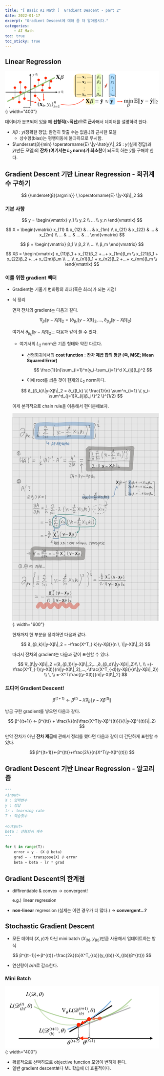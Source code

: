 ```yaml
---
title: "[ Basic AI Math ]  Gradient Descent - part 2"
date: 2022-01-17
excerpt: "Gradient Descent에 대해 좀 더 알아봅시다."
categories: 
    - AI Math
toc: true
toc_sticky: true
---
```



## Linear Regression
![1.png](/assets/images/posts/AI_Math/gradient_descent_2/1.png){: width="400"}

데이터가 분포되어 있을 때 **선형적(~직선)으로 근사**해서 데이터를 설명하려 한다.

- $Xβ$ : $y$(정확한 정답; 완전히 맞출 수는 없음.)와 근사한 모델
    - 상수항(bias)는 평행이동에 불과하므로 무시함.
- $\underset{β}{min} \operatorname{E} \|y-\hat{y}\|_2$ : $y$(실제 정답)과 $\hat{y}$(만든 모델)의 **잔차 (여기서는 $L_2$ norm)가 최소한**이 되도록 하는 $\hat{y}$를 구해야 한다.  




## Gradient Descent 기반 Linear Regression - 회귀계수 구하기

$$
{\underset{β}{argmin}} \,\operatorname{E} \|y-Xβ\|_2 
$$

### 기본 사항

$$
y = \begin{vmatrix} 
y_1 \\
y_2 \\
... \\
y_n
\end{vmatrix}
$$

$$
X = \begin{vmatrix} 
x_{11} & x_{12} & ... & x_{1m} \\
x_{21} & x_{22} & ... & x_{2m} \\
... & ... & ... & ...
\end{vmatrix}
$$

$$
β = \begin{vmatrix} 
β_1 \\
β_2 \\
... \\
β_m
\end{vmatrix}
$$

$$
Xβ = \begin{vmatrix} 
x_{11}β_1 + x_{12}β_2 +...+ x_{1m}β_m \\
x_{21}β_1 + x_{22}β_2 +...+ x_{2m}β_m \\  
... \\
x_{n1}β_1 + x_{n2}β_2 +...+ x_{nm}β_m \\
\end{vmatrix}
$$


### 이를 위한 gradient 벡터

- Gradient는 기울기 변화량의 최대(혹은 최소)가 되는 지점!
- 식 정리
    
    먼저 잔차의 gradient는 다음과 같다.
    
    $$
    ∇_β\|y-Xβ\|_2 = (∂_{β_1}\|y-Xβ\|_2,...,∂_{β_d}\|y-Xβ\|_2)
    $$
    
    여기서 $∂_{β_k} \|y-Xβ\|_2$는 다음과 같이 쓸 수 있다.
    
    - 여기서의 $L_2$ norm은 기존 형태와 약간 다르다.
        - 선형회귀에서의 **cost function** : **잔차 제곱 합의 평균 (즉, MSE; Mean Squared Error)**
            
            $$
            \frac{1}{n}\sum_{i=1}^n(y_i-\sum_{j=1}^d X_{ij}β_j)^2
            $$
            
        - 이에 root를 씌운 것이 현재의 $L_2$ norm이다.
    
    $$
    ∂_{β_k}\|y-Xβ\|_2 = ∂_{β_k} \{   \frac{1}{n} \sum^n_{i=1} \{ y_i-\sum^d_{j=1}X_{ij}β_j \}^2 \}^{1/2}
    $$
    
    이제 본격적으로 chain rule을 이용해서 편미분해보자.
    
    ![2.jpg](/assets/images/posts/AI_Math/gradient_descent_2/2.jpg){: width="600"}
    
    현재까지 한 부분을 정리하면 다음과 같다.
    
    $$
    ∂_{β_k}\|y-Xβ\|_2 = -\frac{X^T_{·k}(y-Xβ)}{n \, \|y-Xβ\|_2}
    $$
    
    따라서 잔차의 gradient는 다음과 같이 표현할 수 있다.
    
    $$
    ∇_β\|y-Xβ\|_2
    =(∂_{β_1}\|y-Xβ\|_2,...,∂_{β_d}\|y-Xβ\|_2)\\ \, \\
    =(-\frac{X^T_{·1}(y-Xβ)}{n\|y-Xβ\|_2},...,-\frac{X^T_{·d}(y-Xβ)}{n\|y-Xβ\|_2})
    \\ \, \\
    =-X^T\frac{(y-Xβ)}{n\|y-Xβ\|_2}
    $$
    

### 드디어 Gradient Descent!

$$
β^{(t+1)}←β^{(t)}-λ∇_β\|y-Xβ^{(t)}\|
$$

방금 구한 gradient를 넣으면 다음과 같다.

$$
β^{(t+1)} ← β^{(t)} + \frac{λ}{n}\frac{X^T(y-Xβ^{(t)})}{\|y-Xβ^{(t)}\|_2}
$$

만약 잔차가 아닌 **잔차 제곱**에 관해서 정리를 했다면 다음과 같이 더 간단하게 표현할 수 있다.

$$
β^{(t+1)}←β^{(t)}+\frac{2λ}{n}X^T(y-Xβ^{(t)})
$$



## Gradient Descent 기반 Linear Regression - 알고리즘

```python
"""
<input>
X : 입력변수
y : 정답
lr : learning rate
T : 학습횟수

<output>
beta : 선형회귀 계수
"""

for t in range(T):
	error = y - (X @ beta)
	grad = - transpose(X) @ error
	beta = beta - lr * grad
```


## Gradient Descent의 한계점

- diffirentiable & convex → convergent!
    
    e.g.) linear regression
    
- **non-linear** regression (실제는 이런 경우가 더 많다.) → **convergent...?**



## Stochastic Gradient Descent

- 모든 데이터 $(X,y)$가 아닌 mini batch $(X_{(b)},y_{(b)})$만큼 사용해서 업데이트하는 방식

$$
β^{(t+1)}←β^{(t)}+\frac{2λ}{b}X^T_{(b)}(y_{(b)}-X_{(b)}β^{(t)})
$$

- 연산량이 $b/n$로 감소한다.

### Mini Batch

![2.png](/assets/images/posts/AI_Math/gradient_descent_2/3.png){: width="400"}

- 확률적으로 선택하므로 objective function 모양이 변하게 된다.
- 일반 gradient descent보다 ML 학습에 더 효율적이다.